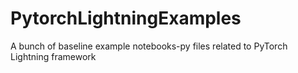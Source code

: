 # PytorchLightningExamples
A bunch of baseline example notebooks-py files related to PyTorch Lightning framework
